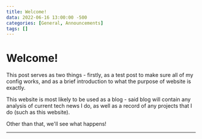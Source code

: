 ```yaml
---
title: Welcome!
data: 2022-06-16 13:00:00 -500
categories: [General, Announcements]
tags: []
---
```


# Welcome!

This post serves as two things - firstly, as a test post to make sure all of my config works, and as a brief introduction to what the purpose of website is exactly.

This website is most likely to be used as a blog - said blog will contain any analysis of current tech news I do, as well as a record of any projects that I do (such as this website). 

Other than that, we'll see what happens!


---
